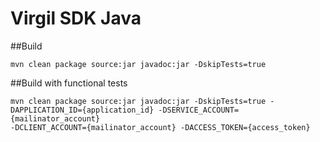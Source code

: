 # Virgil SDK Java

##Build

```
mvn clean package source:jar javadoc:jar -DskipTests=true
```

##Build with functional tests

```
mvn clean package source:jar javadoc:jar -DskipTests=true -DAPPLICATION_ID={application_id} -DSERVICE_ACCOUNT={mailinator_account}
-DCLIENT_ACCOUNT={mailinator_account} -DACCESS_TOKEN={access_token}
```
